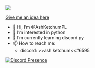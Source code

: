 ![](https://komarev.com/ghpvc/?username=AshKetchumPL)

[Give me an idea here](https://github.com/AshKetchumPL/give-me-an-idea/issues)

- 👋 Hi, I’m @AshKetchumPL
- 👀 I’m interested in python
- 🌱 I’m currently learning discord.py
- 📫 How to reach me:
    - discord: >>ash ketchum<<#6595

[![Discord Presence](https://lanyard.cnrad.dev/api/480110129971200010)](https://discord.com/users/480110129971200010)

<!---
kotpolsa123/kotpolsa123 is a ✨ special ✨ repository because its `README.md` (this file) appears on your GitHub profile.
You can click the Preview link to take a look at your changes.
--->
